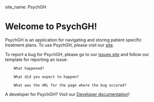 site_name: PsychGH
# Welcome to PsychGH!

PsychGH is an application for navigating and storing patient specific treatment
plans. To use PsychGH, please visit our [site](https://psychgh.herokuapp.com).

To report a bug for PsychGH, please go to our [issues site](https://github.com/TostySSB/psychgh/issues)
and follow our template for reporting an issue:

```
    What happened?

    What did you expect to happen?

    What was the URL for the page where the bug occured?
```

A developer for PsychGH? Visit our [Developer documentation](/developer/)!
